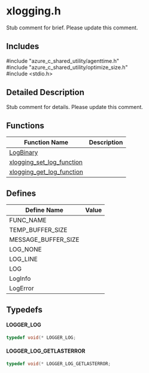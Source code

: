 # xlogging.h 

Stub comment for brief. Please update this comment.

## Includes

\#include "azure_c_shared_utility/agenttime.h"  
\#include "azure_c_shared_utility/optimize_size.h"  
\#include <stdio.h>  

## Detailed Description

Stub comment for details. Please update this comment.

## Functions

Function Name                  | Description                                
--------------------------------|---------------------------------------------
[LogBinary](./iot-c-ref-xlogging-h/logbinary.md)            | 
[xlogging_set_log_function](./iot-c-ref-xlogging-h/xlogging-set-log-function.md)            | 
[xlogging_get_log_function](./iot-c-ref-xlogging-h/xlogging-get-log-function.md)            | 

## Defines

Define Name                    | Value                                
--------------------------------|---------------------------------------------
FUNC_NAME            | 
TEMP_BUFFER_SIZE            | 
MESSAGE_BUFFER_SIZE            | 
LOG_NONE            | 
LOG_LINE            | 
LOG            | 
LogInfo            | 
LogError            | 

## Typedefs

#### LOGGER_LOG

```C
typedef void(* LOGGER_LOG;

```

#### LOGGER_LOG_GETLASTERROR

```C
typedef void(* LOGGER_LOG_GETLASTERROR;

```

